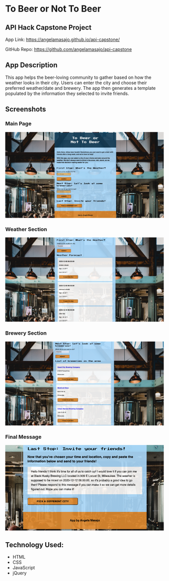 # To Beer or Not To Beer
## API Hack Capstone Project

App Link: https://angelamasajo.github.io/api-capstone/

GitHub Repo: https://github.com/angelamasajo/api-capstone

## App Description
This app helps the beer-loving community to gather based on how the weather looks in their city. Users can enter the city and choose their preferred weather/date and brewery. The app then generates a template populated by the information they selected to invite friends. 

## Screenshots
### Main Page
![main page](/screenshots/mainpage.png)

### Weather Section
![weather section](/screenshots/weather-section.png)

### Brewery Section
![brewery section](/screenshots/brewery-section.png)

### Final Message
![final message](/screenshots/final-message.png)

## Technology Used:
- HTML
- CSS
- JavaScript
- jQuery

